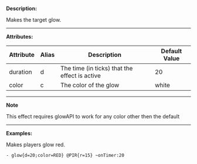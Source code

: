 **Description:** 

Makes the target glow.

---

**Attributes:**

| Attribute | Alias  | Description                                       | Default Value |
| --------- | ------ | ------------------------------------------------- | ------------- |
| duration  | d      | The time (in ticks) that the effect is active     | 20            |
| color     | c      | The color of the glow                             | white         |

---

**Note**

This effect requires glowAPI to work for any color other then the default

---

**Examples:**

Makes players glow red.

```
- glow{d=20;color=RED} @PIR{r=15} ~onTimer:20
```